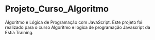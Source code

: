 # Projeto_Curso_Algoritmo

Algoritmo e Lógica de Programação com JavaScript.
Este projeto foi realizado para o curso Algoritmo e logica de programação Javascript da Estía Training.
